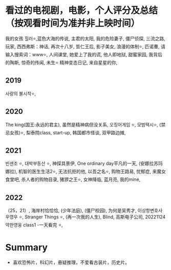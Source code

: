# 看过的电视剧，电影，个人评分及总结（按观看时间为准并非上映时间）

我的女孩
힐러⭐,蓝色大海的传说,
主君的太阳,
我的危险妻子,
僵尸侦探,
三流之路,
玩家,
西西弗斯：神话,
再次十八岁,
哲仁王后,
影子美女,
浪漫的体制⭐,
匹诺曹,
请输入搜索词：www⭐,
人间课堂,
她爱上了我的谎,
他人即地狱,
甜蜜家园,
我背后的陶斯,
惊奇的传闻,
未生⭐
精神变态日记,
来自星星的你,

## 2019
사랑의 불시착⭐,

## 2020
The king(国王:永远的君主),
虽然是精神病但没关系,
오징어게임 ⭐,
모범택시⭐,
(禁忌女孩)⭐,
梨泰院class,
start-up,
韩国都市怪谈,
双甲路边摊,
## 2021
빈센조 ⭐,
대박부동산 ⭐,
神探具景伊,
One ordinary day平凡的一天,
(安娜拉苏玛娜拉),
机智的医生生活2⭐,
无法抗拒的他,
以吾之名⭐,
购物王路易,
忧郁症,
来魔女食堂吧,
杀人者的购物目录,
猪猡之王⭐,
女神降临,
蓝月亮,
我的mine,
## 2022
（25，21）,
海岸村恰恰恰,
(少年法庭),
(僵尸校园),
为何是吴秀才,
이상항변호사 우영우 ⭐,
Stranger Things ⭐,
(再一次我的人生),
Blind,
高斯电子公司,
20221124약한영웅 class1 -一天看完 ⭐,



# Summary
- 喜欢恐怖片，科幻片，悬疑推理，不爱看古装片，历史片。

